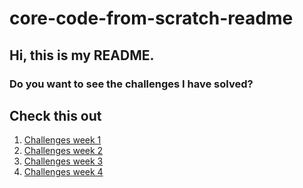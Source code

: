 # core-code-from-scratch-readme
## Hi, this is my README.
### Do you want to see the challenges I have solved?
Check this out
---
1. [Challenges week 1](https://github.com/Carl0sss/core-code-from-scratch-readme/tree/main/WEEK%20CHALLENGES/WEEK%201)
2. [Challenges week 2](https://github.com/Carl0sss/core-code-from-scratch-readme/tree/main/WEEK%20CHALLENGES/WEEK%202)
3. [Challenges week 3](https://www.example.com)
4. [Challenges week 4](https://www.example.com)
